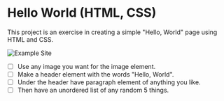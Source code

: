 # Hello World (HTML, CSS)
This project is an exercise in creating a simple "Hello, World" page using HTML and CSS.

![Example Site](https://i.ibb.co/TqtxfDN/Sample-Project.png)

- [ ] Use any image you want for the image element.
- [ ] Make a header element with the words "Hello, World".
- [ ] Under the header have paragraph element of anything you like.
- [ ] Then have an unordered list of any random 5 things.
